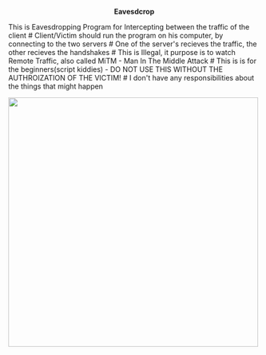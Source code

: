<p align="center"><b> Eavesdcrop </b></p>
<p align="left">This is Eavesdropping Program for Intercepting between the traffic of the client # Client/Victim should run the program on his computer, by connecting to the two servers  # One of the server's recieves the traffic, the other recieves the handshakes # This is Illegal, it purpose is to watch Remote Traffic, also called MiTM - Man In The Middle Attack # This is is for the beginners(script kiddies) - DO NOT USE THIS WITHOUT THE AUTHROIZATION OF THE VICTIM! # I don't have any responsibilities about the things that might happen </p>
<p align="left"><img src="https://cdn3.iconfinder.com/data/icons/detective-investigator/230/detective-006-512.png" width=500, height=500></p>
